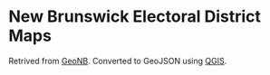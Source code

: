 # New Brunswick Electoral District Maps

Retrived from [GeoNB](http://www.snb.ca/geonb1/e/DC/catalogue-E.asp).
Converted to GeoJSON using [QGIS](https://qgis.org).
